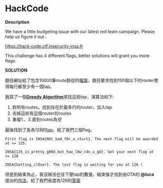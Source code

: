 # HackCode

__Description__

We have a little budgeting issue with our latest red team campaign. Please help us figure it out :

https://hack-code.ctf.insecurity-insa.fr

This challenge has 4 different flags, better solutions will grant you more flags.


__SOLUTION__

題目網址給了包含10000筆route路徑的[檔案](route.txt/)，題目要求找到150個以下的router使得每行都至少有一個tap。

我寫了一個[__Greedy Algorithm__](route2.py/)來找這些tap，演算法如下:

1. 對所有routes，找到存在於最多行的router，加入tap
2. 去掉這些有這個router的routes
3. 重複1.、2.直到routes為空

最後找到了長為128的[tap](128.txt/)，給了我們三個flag。

```
First flag is INSA{N0t_bad_f0r_a_start}. The next flag will be awarded at <= 135.
```

```
INSA{135_is_pretty_g0Od_but_how_l0w_c4n_u_gO}. Get your next flag at <= 128
```

```
INSA{Getting_cl0ser}. The last flag is waiting for you at 126 !
```

但是到結束為止，我沒辦法在往下壓tap的數量，結束後才找到由OTA的 __@luca__ 提出的[作法](refine.py/)。給了我們長度為126的[答案](sol126.txt/)
